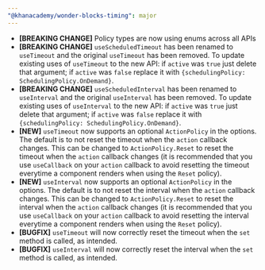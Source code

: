 ```yaml
---
"@khanacademy/wonder-blocks-timing": major
---
```


- **[BREAKING CHANGE]** Policy types are now using enums across all APIs
- **[BREAKING CHANGE]** `useScheduledTimeout` has been renamed to `useTimeout` and the original `useTimeout` has been removed. To update existing uses of `useTimeout` to the new API: if `active` was `true` just delete that argument; if `active` was `false` replace it with `{schedulingPolicy: SchedulingPolicy.OnDemand}`.
- **[BREAKING CHANGE]** `useScheduledInterval` has been renamed to `useInterval` and the original `useInterval` has been removed. To update existing uses of `useInterval` to the new API: if `active` was `true` just delete that argument; if `active` was `false` replace it with `{schedulingPolicy: SchedulingPolicy.OnDemand}`.
- **[NEW]** `useTimeout` now supports an optional `ActionPolicy` in the options. The default is to not reset the timeout when the `action` callback changes. This can be changed to `ActionPolicy.Reset` to reset the timeout when the `action` callback changes (it is recommended that you use `useCallback` on your `action` callback to avoid resetting the timeout everytime a component renders when using the `Reset` policy).
- **[NEW]** `useInterval` now supports an optional `ActionPolicy` in the options. The default is to not reset the interval when the `action` callback changes. This can be changed to `ActionPolicy.Reset` to reset the interval when the `action` callback changes (it is recommended that you use `useCallback` on your `action` callback to avoid resetting the interval everytime a component renders when using the `Reset` policy).
- **[BUGFIX]** `useTimeout` will now correctly reset the timeout when the `set` method is called, as intended.
- **[BUGFIX]** `useInterval` will now correctly reset the interval when the `set` method is called, as intended.
